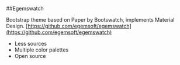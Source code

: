 ##Egemswatch

Bootstrap theme based on Paper by Bootswatch, implements Material Design.
[https://github.com/egemsoft/egemswatch](https://github.com/egemsoft/egemswatch)

* Less sources
* Multiple color palettes
* Open source